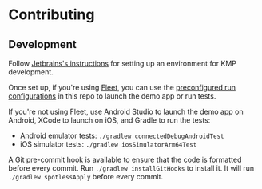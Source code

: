 # Contributing

## Development

Follow [Jetbrains's instructions](https://www.jetbrains.com/help/kotlin-multiplatform-dev/multiplatform-setup.html#get-help)
for setting up an environment for KMP development.

Once set up, if you're using [Fleet](https://www.jetbrains.com/fleet/), you can use
the [preconfigured run configurations](./.fleet/run.json) in this repo to launch the demo app or run
tests.

If you're not using Fleet, use Android Studio to launch the demo app on Android, XCode to launch on
iOS, and Gradle to
run the tests:

* Android emulator tests: `./gradlew connectedDebugAndroidTest`
* iOS simulator tests: `./gradlew iosSimulatorArm64Test`

A Git pre-commit hook is available to ensure that the code is formatted before every commit. Run
`./gradlew installGitHooks` to install it. It will run `./gradlew spotlessApply` before every
commit.
